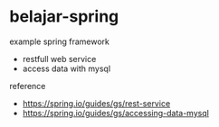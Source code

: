 # belajar-spring

example spring framework
- restfull web service
- access data with mysql

reference 

- https://spring.io/guides/gs/rest-service
- https://spring.io/guides/gs/accessing-data-mysql

